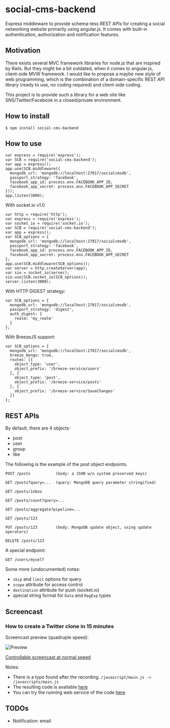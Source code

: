 social-cms-backend
==================

Express middleware to provide schema-less REST APIs for creating a social networking website primarily using angular.js. It comes with built-in authentication, authorization and notification features.

Motivation
----------

There exists several MVC framework libraries for node.js
that are inspired by Rails.  But they might be a bit outdated,
when it comes to angular.js, client-side MVW framework.
I would like to propose a maybe new style of web programming,
which is the combination of a domain-specific REST API library
(ready to use, no coding required) and client-side coding.

This project is to provide such a library for a web site
like SNS/Twitter/Facebook in a closed/private environment.

How to install
--------------

    $ npm install social-cms-backend

How to use
----------

    var express = require('express');
    var SCB = require('social-cms-backend');
    var app = express();
    app.use(SCB.middleware({
      mongodb_url: 'mongodb://localhost:27017/socialcmsdb',
      passport_strategy: 'facebook',
      facebook_app_id: process.env.FACEBOOK_APP_ID,
      facebook_app_secret: process.env.FACEBOOK_APP_SECRET
    }));
    app.listen(3000);

With socket.io v1.0

    var http = require('http');
    var express = require('express');
    var socket_io = require('socket.io');
    var SCB = require('social-cms-backend');
    var app = express();
    var SCB_options = {
      mongodb_url: 'mongodb://localhost:27017/socialcmsdb',
      passport_strategy: 'facebook',
      facebook_app_id: process.env.FACEBOOK_APP_ID,
      facebook_app_secret: process.env.FACEBOOK_APP_SECRET
    };
    app.use(SCB.middleware(SCB_options));
    var server = http.createServer(app);
    var sio = socket_io(server);
    sio.use(SCB.socket_io(SCB_options));
    server.listen(3000);

With HTTP DIGEST strategy:

    var SCB_options = {
      mongodb_url: 'mongodb://localhost:27017/socialcmsdb',
      passport_strategy: 'digest',
      auth_digest: {
        realm: 'my_realm'
      }
    };

With BreezeJS support:

    var SCB_options = {
      mongodb_url: 'mongodb://localhost:27017/socialcmsdb',
      breeze_mongo: true,
      routes: [{
        object_type: 'user',
        object_prefix: '/breeze-service/users'
      }, {
        object_type: 'post',
        object_prefix: '/breeze-service/posts'
      }, {
        object_prefix: '/breeze-service/SaveChanges'
      }]
    };

REST APIs
---------

By default, there are 4 objects:
* post
* user
* group
* like

The following is the example of the post object endpoints.

    POST /posts           (body: a JSON w/o system preserved keys)

    GET /posts?query=...  (query: MongoDB query parameter stringified)

    GET /posts/inbox

    GET /posts/count?query=...

    GET /posts/aggregate?pipeline=...

    GET /posts/123

    PUT /posts/123        (body: MongoDB update object, using update operators)

    DELETE /posts/123

A special endpoint:

    GET /users/myself

Some more (undocumented) notes:
* `skip` and `limit` options for query
* `scope` attribute for access control
* `destination` attribute for push (socket.io)
* special string format for `Date` and `RegExp` types

Screencast
----------

### How to create a Twitter clone in 15 minutes

Screencast preview (quadruple speed):

![Preview](http://dai-shi.github.io/social-cms-backend/ttyrecord.gif)

<a href="http://dai-shi.github.io/social-cms-backend/ttyplay.html" target="_blank">Controllable screencast at normal speed</a>

Notes:

* There is a typo found after the recording.
  `/javascript/main.js -> /javascripts/main.js`
* The resulting code is available
  [here](https://github.com/dai-shi/twitter-clone-sample/tree/20130804_recorded)
* You can try the running web service of the code
  <a href="http://twitterclonesample-nodeangularapp.rhcloud.com/" target="_blank">here</a>

TODOs
-----

* Notification: email
